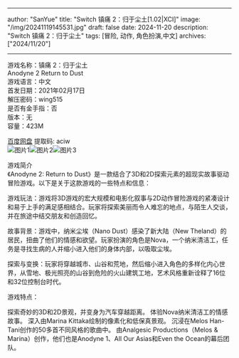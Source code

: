 
---
author: "SanYue"
title: "Switch 镇痛 2：归于尘土[1.02|XCI]"
image: "/img/20241119145531.jpg"
draft: false
date: 2024-11-20
description: "Switch 镇痛 2：归于尘土"
tags: [冒险, 动作, 角色扮演,中文]
archives: ["2024/11/20"]

---

游戏名称：镇痛 2：归于尘土   
Anodyne 2 Return to Dust    
游戏语言：中文  
首发日期：2021年02月17日  
解压密码：wing515  
是否有金手指：否  
版本：无   
容量：423M

[百度网盘](https://pan.baidu.com/s/1_Z38y5LRysXTxSg2iML9eQ) 提取码: aciw  
![图片1](/img/873e17.jpg)![图片2](/img/fbce0a.jpg)![图片3](/img/fd6c71.jpg)  

游戏简介  
《Anodyne 2: Return to Dust》是一款结合了3D和2D探索元素的超现实故事驱动冒险游戏。以下是关于这款游戏的一些特点和信息：

游戏玩法：游戏将3D游戏的宏大规模和电影化叙事与2D动作冒险游戏的紧凑设计和易于上手的满足感相结合。玩家将探索美丽而令人难忘的地点，与陌生人交谈，并在旅途中结交朋友和创造回忆。

故事背景：游戏中，纳米尘埃（Nano Dust）感染了新大陆（New Theland）的居民，扭曲了他们的情感和欲望。玩家扮演的角色是Nova，一个纳米清洁工，任务是寻找生病的人并缩小进入他们的身体内部，以吸取尘埃。

探索与变换：玩家将穿越城市、山谷和荒地，然后缩小进入角色的多样化内心世界，从雪地、极光照亮的山谷到危险的火山建筑工地，艺术风格重新诠释了16位和32位控制台时代。

游戏特点：

探索奇妙的3D和2D景观，并变身为汽车穿越距离。
体验Nova纳米清洁工的情感故事。
深入由Marina Kittaka绘制的像素化和低保真景观。
沉浸在Melos Han-Tani创作的50多首不同风格的歌曲中。
由Analgesic Productions（Melos & Marina）创作，他们也是Anodyne 1、All Our Asias和Even the Ocean的幕后团队。
